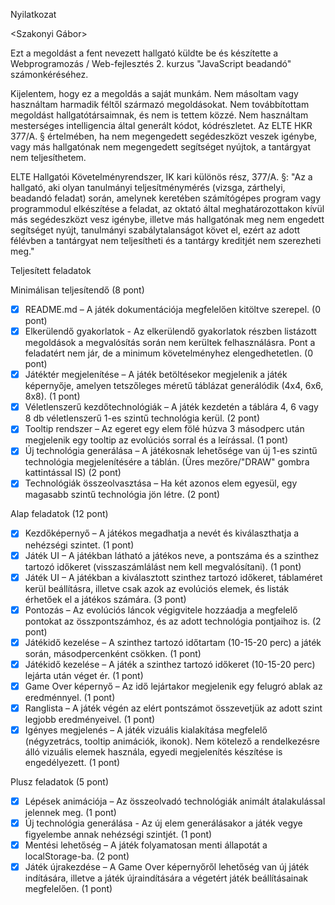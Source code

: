 Nyilatkozat

<Szakonyi Gábor>
<BXD34E>

Ezt a megoldást a fent nevezett hallgató küldte be és készítette a Webprogramozás / Web-fejlesztés 2. kurzus "JavaScript beadandó" számonkéréséhez.

Kijelentem, hogy ez a megoldás a saját munkám. Nem másoltam vagy használtam harmadik féltől származó megoldásokat. Nem továbbítottam megoldást hallgatótársaimnak, és nem is tettem közzé. Nem használtam mesterséges intelligencia által generált kódot, kódrészletet. Az ELTE HKR 377/A. § értelmében, ha nem megengedett segédeszközt veszek igénybe, vagy más hallgatónak nem megengedett segítséget nyújtok, a tantárgyat nem teljesíthetem.

ELTE Hallgatói Követelményrendszer, IK kari különös rész, 377/A. §: "Az a hallgató, aki olyan tanulmányi teljesítménymérés (vizsga, zárthelyi, beadandó feladat) során, amelynek keretében számítógépes program vagy programmodul elkészítése a feladat, az oktató által meghatározottakon kívül más segédeszközt vesz igénybe, illetve más hallgatónak meg nem engedett segítséget nyújt, tanulmányi szabálytalanságot követ el, ezért az adott félévben a tantárgyat nem teljesítheti és a tantárgy kreditjét nem szerezheti meg."

Teljesített feladatok

Minimálisan teljesítendő (8 pont)
- [X] README.md – A játék dokumentációja megfelelően kitöltve szerepel. (0 pont)
- [X] Elkerülendő gyakorlatok - Az elkerülendő gyakorlatok részben listázott megoldások a megvalósítás során nem kerültek felhasználásra. Pont a feladatért nem jár, de a minimum követelményhez elengedhetetlen. (0 pont)
- [X] Játéktér megjelenítése – A játék betöltésekor megjelenik a játék képernyője, amelyen tetszőleges méretű táblázat generálódik (4x4, 6x6, 8x8). (1 pont)
- [X] Véletlenszerű kezdőtechnológiák – A játék kezdetén a táblára 4, 6 vagy 8 db véletlenszerű 1-es szintű technológia kerül. (2 pont)
- [X] Tooltip rendszer – Az egeret egy elem fölé húzva 3 másodperc után megjelenik egy tooltip az evolúciós sorral és a leírással. (1 pont)
- [X] Új technológia generálása – A játékosnak lehetősége van új 1-es szintű technológia megjelenítésére a táblán. (Üres mezőre/"DRAW" gombra kattintással IS) (2 pont)
- [X] Technológiák összeolvasztása – Ha két azonos elem egyesül, egy magasabb szintű technológia jön létre. (2 pont)

Alap feladatok (12 pont)
- [X] Kezdőképernyő – A játékos megadhatja a nevét és kiválaszthatja a nehézségi szintet. (1 pont)
- [X] Játék UI – A játékban látható a játékos neve, a pontszáma és a szinthez tartozó időkeret (visszaszámlálást nem kell megvalósítani). (1 pont)
- [X] Játék UI – A játékban a kiválasztott szinthez tartozó időkeret, táblaméret kerül beállításra, illetve csak azok az evolúciós elemek, és listák érhetőek el a játékos számára. (3 pont)
- [X] Pontozás – Az evolúciós láncok végigvitele hozzáadja a megfelelő pontokat az összpontszámhoz, és az adott technológia pontjaihoz is. (2 pont)
- [X] Játékidő kezelése – A szinthez tartozó időtartam (10-15-20 perc) a játék során, másodpercenként csökken. (1 pont)
- [X] Játékidő kezelése – A játék a szinthez tartozó időkeret (10-15-20 perc) lejárta után véget ér. (1 pont)
- [X] Game Over képernyő – Az idő lejártakor megjelenik egy felugró ablak az eredménnyel. (1 pont)
- [X] Ranglista – A játék végén az elért pontszámot összevetjük az adott szint legjobb eredményeivel. (1 pont)
- [X] Igényes megjelenés – A játék vizuális kialakítása megfelelő (négyzetrács, tooltip animációk, ikonok). Nem kötelező a rendelkezésre álló vizuális elemek használa, egyedi megjelenítés készítése is engedélyezett. (1 pont)

Plusz feladatok (5 pont)
- [X] Lépések animációja – Az összeolvadó technológiák animált átalakulással jelennek meg. (1 pont)
- [X] Új technológia generálása - Az új elem generálásakor a játék vegye figyelembe annak nehézségi szintjét. (1 pont)
- [X] Mentési lehetőség – A játék folyamatosan menti állapotát a localStorage-ba. (2 pont)
- [X] Játék újrakezdése – A Game Over képernyőről lehetőség van új játék indítására, illetve a játék újraindítására a végetért játék beállításainak megfelelően. (1 pont)
